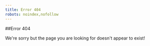 ```yaml
---
title: Error 404
robots: noindex,nofollow
---
```


##Error 404

We're sorry but the page you are looking for doesn't appear to exist!
